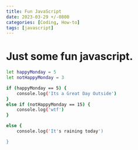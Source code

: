 ```yaml
---
title: Fun JavaScript
date: 2023-03-29 +/-0800
categories: [Coding, How-to]
tags: [javascript]
---
```





# Just some fun javascript.

```bash
let happyMonday = 5
let notHappyMonday = 3

if (happyMonday == 5) {
    console.log('Its a Great Day Outside')
}
else if (notHappyMonday == 15) {
    console.log('wtf')
}

else {
    console.log('It's raining today')

}
```